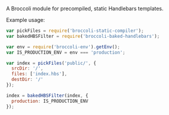 A Broccoli module for precompiled, static Handlebars templates.

Example usage:

```javascript
var pickFiles = require('broccoli-static-compiler');
var bakedHBSFilter = require('broccoli-baked-handlebars');

var env = require('broccoli-env').getEnv();
var IS_PRODUCTION_ENV = env === 'production';

var index = pickFiles('public/', {
  srcDir: '/',
  files: ['index.hbs'],
  destDir: '/'
});

index = bakedHBSFilter(index, {
  production: IS_PRODUCTION_ENV
});
```
